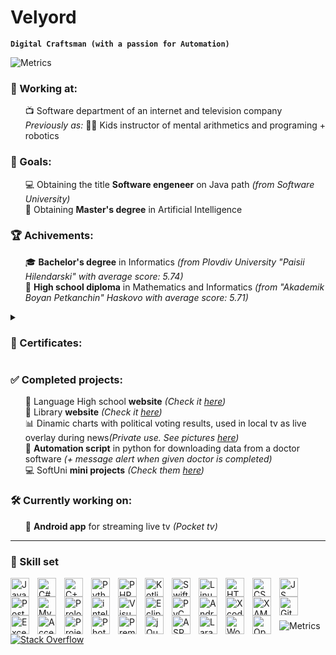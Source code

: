 # Velyord

**`Digital Craftsman (with a passion for Automation)`**

![Metrics](https://metrics.lecoq.io/Velyord?template=classic&base.header=0&base.activity=0&base.community=0&base.repositories=0&base.metadata=0&isocalendar=1&base=header%2C%20activity%2C%20community%2C%20repositories%2C%20metadata&base.indepth=false&base.hireable=false&base.skip=false&isocalendar=false&isocalendar.duration=half-year&config.timezone=Europe%2FSofia)
    
### 🏦 Working at:

<ul>
  📺 Software department of an internet and television company <br />
  <i>Previously as:</i> 👦🏻 Kids instructor of mental arithmetics and programing + robotics
</ul>

### 🎯 Goals:
<ul>
  💻 Obtaining the title <strong>Software engeneer</strong> on Java path <i>(from Software University)</i><br />
  🤖 Obtaining <strong>Master's degree</strong> in Artificial Intelligence
</ul>

### 🏆 Achivements:
<ul>
  🎓 <strong>Bachelor's degree</strong> in Informatics <i>(from Plovdiv University "Paisii Hilendarski" with average score: 5.74)</i><br />
  🏫 <strong>High school diploma</strong> in Mathematics and Informatics <i>(from "Akademik Boyan Petkanchin" Haskovo with average score: 5.71)</i>
</ul>

<details>
  <summary><h3>🏅 Certificates:</h3></summary>
  <ul>
    <details>
      <summary>SoftUni</summary>
      <ul>
        <li>
          <i>13.12.22</i> - Successfully completed a course <strong>Programming Basics</strong> with 6.00
        </li>
        <li>
          <i>23.11.22</i> - Successfully completed a course <strong>Android Development with Kotlin</strong> with 5.76
        </li>
      </ul>
    </details>
    <details>
      <summary>IXth International Conference of Young Scientists - Plovdiv 2022</summary>
      <ul>
        <li>
          <i>14.07.22</i> - <strong>Presenting a scientific paper</strong> entitled "Lesson in IT with artificial intelligence GalaAI"
        </li>
        <li>
          <i>14.07.22</i> - <strong>Best presentation</strong> in the scientific section "TECHNICS AND TECHNOLOGIES"
        </li>
      </ul>
    </details>
    <details>
      <summary>Mental Arithmetic:</summary>
      <ul>
        <li>
          <i>07.01.22</i> - Successfully completed the training and passed the examination on knowledge of mental arithmetic - <strong>Level 4</strong>
        </li>
        <li>
          <i>10.01.20</i> - Successfully completed the training and passed the examination on knowledge of mental arithmetic - <strong>Level 3</strong>
        </li>
        <li>
          <i>30.07.19</i> - Successfully completed the training and passed the examination on knowledge of mental arithmetic - <strong>Level 2</strong>
        </li>
        <li>
          <i>15.03.19</i> - Successfully completed the training and passed the examination on knowledge of mental arithmetic - <strong>Level 1</strong>
        </li>
      </ul>
    </details>
  </ul>  
</details>

### ✅ Completed projects:
<ul>
  🏫 Language High school <strong>website</strong> <i>(Check it <a href="https://www.eg-dg-bg.com" target="_blank">here</a>)</i><br />
  📖 Library <strong>website</strong> <i>(Check it <a href="http://dglib.escom.bg" target="_blank">here</a>)</i><br />
  📊 Dinamic charts with political voting results, used in local tv as live overlay during news<i>(Private use. See pictures <a href="https://imgur.com/a/rSxJx7K" target="_blank">here</a>)</i><br />
  🤖 <strong>Automation script</strong> in python for downloading data from a doctor software <i>(+ message alert when given doctor is completed)</i><br />
  💻 SoftUni <strong>mini projects</strong> <i>(Check them <a href="https://replit.com/@Velyord" target="_blank">here</a>)</i>
</ul> 

### 🛠 Currently working on:
<ul>
  📱 <strong>Android app</strong> for streaming live tv <i>(Pocket tv)</i>
</ul>

---

### 🧰 Skill set

<img align="left" alt="Java" width="30px" style="padding-right:10px;" src="https://cdn.jsdelivr.net/gh/devicons/devicon/icons/java/java-original.svg"/>
<img align="left" alt="C#" width="30px" style="padding-right:10px;" src="https://cdn.jsdelivr.net/gh/devicons/devicon/icons/csharp/csharp-original.svg"/>
<img align="left" alt="C++" width="30px" style="padding-right:10px;" src="https://cdn.jsdelivr.net/gh/devicons/devicon/icons/cplusplus/cplusplus-original.svg"/>
<img align="left" alt="Python" width="30px" style="padding-right:10px;" src="https://cdn.jsdelivr.net/gh/devicons/devicon/icons/python/python-original.svg"/>
<img align="left" alt="PHP" width="30px" style="padding-right:10px;" src="https://cdn.jsdelivr.net/gh/devicons/devicon/icons/php/php-original.svg"/>
<img align="left" alt="Kotlin" width="30px" style="padding-right:10px;" src="https://cdn.jsdelivr.net/gh/devicons/devicon/icons/kotlin/kotlin-original.svg"/>
<img align="left" alt="Swift" width="30px" style="padding-right:10px;" src="https://cdn.jsdelivr.net/gh/devicons/devicon/icons/swift/swift-original.svg"/>
<img align="left" alt="Linux" width="30px" style="padding-right:10px;" src="https://cdn.jsdelivr.net/gh/devicons/devicon/icons/linux/linux-original.svg"/>
<img align="left" alt="HTML" width="30px" style="padding-right:10px;" src="https://cdn.jsdelivr.net/gh/devicons/devicon/icons/html5/html5-original.svg"/>
<img align="left" alt="CSS" width="30px" style="padding-right:10px;" src="https://cdn.jsdelivr.net/gh/devicons/devicon/icons/css3/css3-original.svg"/>
<img align="left" alt="JS" width="30px" style="padding-right:10px;" src="https://cdn.jsdelivr.net/gh/devicons/devicon/icons/javascript/javascript-original.svg"/>
<img align="left" alt="Postgresql" width="30px" style="padding-right:10px;" src="https://www.svgrepo.com/show/354200/postgresql.svg"/>
<img align="left" alt="MySQL" width="30px" style="padding-right:10px;" src="https://cdn.jsdelivr.net/gh/devicons/devicon/icons/mysql/mysql-original-wordmark.svg"/>
<img align="left" alt="Prolog" width="30px" style="padding-right:10px;" src="https://www.svgrepo.com/show/374005/prolog.svg"/>
<img align="left" alt="intelliJ" width="30px" style="padding-right:10px;" src="https://www.svgrepo.com/show/353906/intellij-idea.svg"/>
<img align="left" alt="Visual Studio" width="30px" style="padding-right:10px;" src="https://www.svgrepo.com/show/354520/visual-studio.svg"/>
<img align="left" alt="Eclipse" width="30px" style="padding-right:10px;" src="https://www.svgrepo.com/show/353685/eclipse-icon.svg"/>
<img align="left" alt="PyCharm" width="30px" style="padding-right:10px;" src="https://www.svgrepo.com/show/354237/pycharm.svg"/>
<img align="left" alt="Android Studio" width="30px" style="padding-right:10px;" src="https://img.icons8.com/color/512/android-studio--v3.png"/>
<img align="left" alt="Xcode" width="30px" style="padding-right:10px;" src="https://img.icons8.com/color/512/xcode.png"/>
<img align="left" alt="XAMPP" width="30px" style="padding-right:10px;" src="https://www.svgrepo.com/show/354575/xampp.svg"/>
<img align="left" alt="GitHub" width="30px" style="padding-right:10px;" src="https://www.svgrepo.com/show/475654/github-color.svg"/>
<img align="left" alt="Excel" width="30px" style="padding-right:10px;" src="https://www.svgrepo.com/show/373589/excel.svg"/>
<img align="left" alt="Access" width="30px" style="padding-right:10px;" src="https://www.svgrepo.com/show/373415/access.svg"/>
<img align="left" alt="Project" width="30px" style="padding-right:10px;" src="https://img.icons8.com/color/512/microsoft-project-2019.png"/>
<img align="left" alt="PhotoShop" width="30px" style="padding-right:10px;" src="https://www.svgrepo.com/show/373968/photoshop.svg"/>
<img align="left" alt="PremierePro" width="30px" style="padding-right:10px;" src="https://www.svgrepo.com/show/452150/adobe-premiere.svg"/>
<img align="left" alt="jQuery" width="30px" style="padding-right:10px;" src="https://cdn.jsdelivr.net/gh/devicons/devicon/icons/jquery/jquery-plain-wordmark.svg"/>
<img align="left" alt="ASP.Net" width="30px" style="padding-right:10px;" src="https://www.svgrepo.com/show/373442/asp.svg"/>
<img align="left" alt="Laravel" width="30px" style="padding-right:10px;" src="https://cdn.jsdelivr.net/gh/devicons/devicon/icons/laravel/laravel-plain-wordmark.svg"/>
<img align="left" alt="WordPress" width="30px" style="padding-right:10px;" src="https://www.svgrepo.com/show/475696/wordpress-color.svg"/>
<img align="left" alt="OpenCart" width="30px" style="padding-right:10px;" src="https://img.icons8.com/color/512/opencart.png"/>

<br /><br /><br /><br />
![Metrics](https://metrics.lecoq.io/Velyord?template=classic&base.header=0&base.activity=0&base.community=0&base.repositories=0&base.metadata=0&languages=1&activity=1&base=header%2C%20activity%2C%20community%2C%20repositories%2C%20metadata&base.indepth=false&base.hireable=false&base.skip=false&languages=false&languages.limit=8&languages.threshold=0%25&languages.other=false&languages.colors=github&languages.sections=most-used&languages.indepth=false&languages.analysis.timeout=15&languages.analysis.timeout.repositories=7.5&languages.categories=markup%2C%20programming&languages.recent.categories=markup%2C%20programming&languages.recent.load=300&languages.recent.days=14&activity=false&activity.limit=1&activity.load=300&activity.days=14&activity.visibility=all&activity.timestamps=false&activity.filter=all&config.timezone=Europe%2FSofia)
<br />
[![Stack Overflow](https://img.shields.io/badge/-Stackoverflow-FE7A16?logo=stack-overflow&logoColor=white)](https://stackoverflow.com/users/20039712/yoan-velyord)
